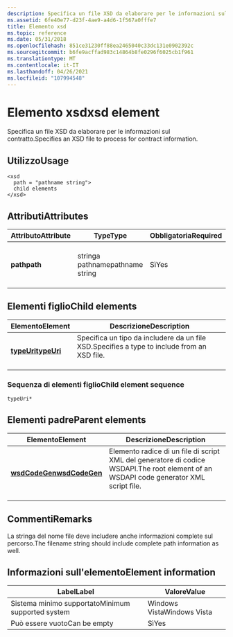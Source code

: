 ```yaml
---
description: Specifica un file XSD da elaborare per le informazioni sul contratto.
ms.assetid: 6fe40e77-d23f-4ae9-a4d6-1f567a0fffe7
title: Elemento xsd
ms.topic: reference
ms.date: 05/31/2018
ms.openlocfilehash: 851ce31230ff88ea2465040c33dc131e0902392c
ms.sourcegitcommit: b6fe9acffad983c14864b8fe0296f6025cb1f961
ms.translationtype: MT
ms.contentlocale: it-IT
ms.lasthandoff: 04/26/2021
ms.locfileid: "107994548"
---
```

# <a name="xsd-element"></a><span data-ttu-id="b7a0e-103">Elemento xsd</span><span class="sxs-lookup"><span data-stu-id="b7a0e-103">xsd element</span></span>

<span data-ttu-id="b7a0e-104">Specifica un file XSD da elaborare per le informazioni sul contratto.</span><span class="sxs-lookup"><span data-stu-id="b7a0e-104">Specifies an XSD file to process for contract information.</span></span>

## <a name="usage"></a><span data-ttu-id="b7a0e-105">Utilizzo</span><span class="sxs-lookup"><span data-stu-id="b7a0e-105">Usage</span></span>

``` syntax
<xsd
  path = "pathname string">
  child elements
</xsd>
```

## <a name="attributes"></a><span data-ttu-id="b7a0e-106">Attributi</span><span class="sxs-lookup"><span data-stu-id="b7a0e-106">Attributes</span></span>



| <span data-ttu-id="b7a0e-107">Attributo</span><span class="sxs-lookup"><span data-stu-id="b7a0e-107">Attribute</span></span>           | <span data-ttu-id="b7a0e-108">Type</span><span class="sxs-lookup"><span data-stu-id="b7a0e-108">Type</span></span>                       | <span data-ttu-id="b7a0e-109">Obbligatoria</span><span class="sxs-lookup"><span data-stu-id="b7a0e-109">Required</span></span>       | <span data-ttu-id="b7a0e-110">Descrizione</span><span class="sxs-lookup"><span data-stu-id="b7a0e-110">Description</span></span>                                                 |
|---------------------|----------------------------|----------------|-------------------------------------------------------------|
| <span data-ttu-id="b7a0e-111">**path**</span><span class="sxs-lookup"><span data-stu-id="b7a0e-111">**path**</span></span><br/> | <span data-ttu-id="b7a0e-112">stringa pathname</span><span class="sxs-lookup"><span data-stu-id="b7a0e-112">pathname string</span></span><br/> | <span data-ttu-id="b7a0e-113">Sì</span><span class="sxs-lookup"><span data-stu-id="b7a0e-113">Yes</span></span><br/> | <span data-ttu-id="b7a0e-114">File e percorso del file di input XSD.</span><span class="sxs-lookup"><span data-stu-id="b7a0e-114">File and path of the XSD input file.</span></span><br/> <br/> |



## <a name="child-elements"></a><span data-ttu-id="b7a0e-115">Elementi figlio</span><span class="sxs-lookup"><span data-stu-id="b7a0e-115">Child elements</span></span>



| <span data-ttu-id="b7a0e-116">Elemento</span><span class="sxs-lookup"><span data-stu-id="b7a0e-116">Element</span></span>                               | <span data-ttu-id="b7a0e-117">Descrizione</span><span class="sxs-lookup"><span data-stu-id="b7a0e-117">Description</span></span>                                                          |
|---------------------------------------|----------------------------------------------------------------------|
| [<span data-ttu-id="b7a0e-118">**typeUri**</span><span class="sxs-lookup"><span data-stu-id="b7a0e-118">**typeUri**</span></span>](typeuri.md)<br/> | <span data-ttu-id="b7a0e-119">Specifica un tipo da includere da un file XSD.</span><span class="sxs-lookup"><span data-stu-id="b7a0e-119">Specifies a type to include from an XSD file.</span></span><br/> <br/> |



### <a name="child-element-sequence"></a><span data-ttu-id="b7a0e-120">Sequenza di elementi figlio</span><span class="sxs-lookup"><span data-stu-id="b7a0e-120">Child element sequence</span></span>

``` syntax
typeUri*
```

## <a name="parent-elements"></a><span data-ttu-id="b7a0e-121">Elementi padre</span><span class="sxs-lookup"><span data-stu-id="b7a0e-121">Parent elements</span></span>



| <span data-ttu-id="b7a0e-122">Elemento</span><span class="sxs-lookup"><span data-stu-id="b7a0e-122">Element</span></span>                                     | <span data-ttu-id="b7a0e-123">Descrizione</span><span class="sxs-lookup"><span data-stu-id="b7a0e-123">Description</span></span>                                                                          |
|---------------------------------------------|--------------------------------------------------------------------------------------|
| [<span data-ttu-id="b7a0e-124">**wsdCodeGen**</span><span class="sxs-lookup"><span data-stu-id="b7a0e-124">**wsdCodeGen**</span></span>](wsdcodegen.md)<br/> | <span data-ttu-id="b7a0e-125">Elemento radice di un file di script XML del generatore di codice WSDAPI.</span><span class="sxs-lookup"><span data-stu-id="b7a0e-125">The root element of an WSDAPI code generator XML script file.</span></span><br/> <br/> |



## <a name="remarks"></a><span data-ttu-id="b7a0e-126">Commenti</span><span class="sxs-lookup"><span data-stu-id="b7a0e-126">Remarks</span></span>

<span data-ttu-id="b7a0e-127">La stringa del nome file deve includere anche informazioni complete sul percorso.</span><span class="sxs-lookup"><span data-stu-id="b7a0e-127">The filename string should include complete path information as well.</span></span>

## <a name="element-information"></a><span data-ttu-id="b7a0e-128">Informazioni sull'elemento</span><span class="sxs-lookup"><span data-stu-id="b7a0e-128">Element information</span></span>



| <span data-ttu-id="b7a0e-129">Label</span><span class="sxs-lookup"><span data-stu-id="b7a0e-129">Label</span></span> | <span data-ttu-id="b7a0e-130">Valore</span><span class="sxs-lookup"><span data-stu-id="b7a0e-130">Value</span></span> |
|-------------------------------------|---------------|
| <span data-ttu-id="b7a0e-131">Sistema minimo supportato</span><span class="sxs-lookup"><span data-stu-id="b7a0e-131">Minimum supported system</span></span><br/> | <span data-ttu-id="b7a0e-132">Windows Vista</span><span class="sxs-lookup"><span data-stu-id="b7a0e-132">Windows Vista</span></span> |
| <span data-ttu-id="b7a0e-133">Può essere vuoto</span><span class="sxs-lookup"><span data-stu-id="b7a0e-133">Can be empty</span></span>                        | <span data-ttu-id="b7a0e-134">Sì</span><span class="sxs-lookup"><span data-stu-id="b7a0e-134">Yes</span></span>           |



 

 




